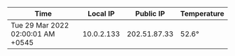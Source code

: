 | Time     | Local IP | Public IP | Temperature |
| ----------- | ----------- | ----------- | ----------- |
| Tue 29 Mar 2022 02:00:01 AM +0545      | 10.0.2.133     | 202.51.87.33  | 52.6° |
